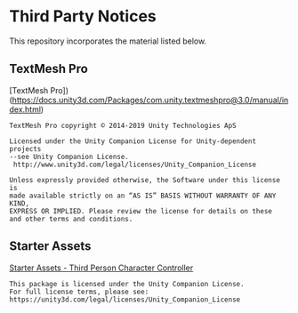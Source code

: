 ﻿# Third Party Notices

This repository incorporates the material listed below.

## TextMesh Pro

[TextMesh Pro])(https://docs.unity3d.com/Packages/com.unity.textmeshpro@3.0/manual/index.html)

```
TextMesh Pro copyright © 2014-2019 Unity Technologies ApS

Licensed under the Unity Companion License for Unity-dependent projects
--see Unity Companion License.
 http://www.unity3d.com/legal/licenses/Unity_Companion_License

Unless expressly provided otherwise, the Software under this license is
made available strictly on an “AS IS” BASIS WITHOUT WARRANTY OF ANY KIND,
EXPRESS OR IMPLIED. Please review the license for details on these
and other terms and conditions.
```

## Starter Assets

[Starter Assets - Third Person Character Controller](http://u3d.as/2z1r)

```
This package is licensed under the Unity Companion License. 
For full license terms, please see: https://unity3d.com/legal/licenses/Unity_Companion_License
```
